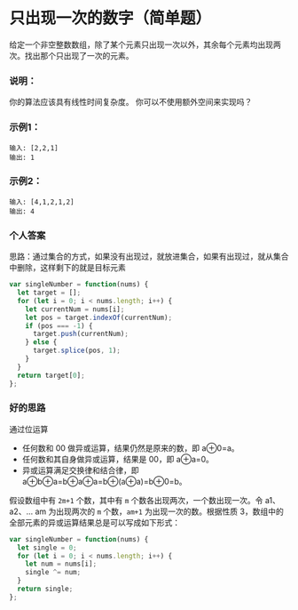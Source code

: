 # 只出现一次的数字（简单题）

给定一个非空整数数组，除了某个元素只出现一次以外，其余每个元素均出现两次。找出那个只出现了一次的元素。

### 说明：

你的算法应该具有线性时间复杂度。 你可以不使用额外空间来实现吗？

### 示例1：

```
输入: [2,2,1]
输出: 1
```

### 示例2：

```
输入: [4,1,2,1,2]
输出: 4
```

### 个人答案

思路：通过集合的方式，如果没有出现过，就放进集合，如果有出现过，就从集合中删除，这样剩下的就是目标元素

```js
var singleNumber = function(nums) {
  let target = [];
  for (let i = 0; i < nums.length; i++) {
    let currentNum = nums[i];
    let pos = target.indexOf(currentNum);
    if (pos === -1) {
      target.push(currentNum);
    } else {
      target.splice(pos, 1);
    }
  }
  return target[0];
};
```

### 好的思路

通过位运算

* 任何数和 00 做异或运算，结果仍然是原来的数，即 a⊕0=a。
* 任何数和其自身做异或运算，结果是 00，即 a⊕a=0。
* 异或运算满足交换律和结合律，即 a⊕b⊕a=b⊕a⊕a=b⊕(a⊕a)=b⊕0=b。

假设数组中有 `2m+1` 个数，其中有 `m` 个数各出现两次，一个数出现一次。令 a1、a2、... am 为出现两次的 `m` 个数，`am+1` 为出现一次的数。根据性质 3，数组中的全部元素的异或运算结果总是可以写成如下形式：

```js
var singleNumber = function(nums) {
  let single = 0;
  for (let i = 0; i < nums.length; i++) {
    let num = nums[i];
    single ^= num;
  }
  return single;
};
```